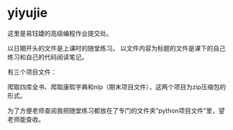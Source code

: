 # yiyujie

这里是易钰婕的高级编程作业提交处。

以日期开头的文件是上课时的随堂练习。
以文件内容为标题的文件是课下的自己练习和自己的代码阅读笔记。

有三个项目文件：

爬取四库全书、爬取康熙字典和nlp（期末项目文件），这两个项目为zip压缩包的形式。

为了方便老师查阅我把随堂练习都放在了专门的文件夹“python项目文件”里，望老师能查收。


